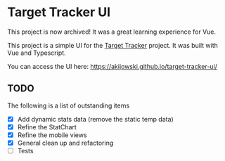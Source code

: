 # Target Tracker UI

This project is now archived!  It was a great learning experience for Vue.

This project is a simple UI for the [Target Tracker](https://github.com/akijowski/target-tracker) project.  It was built with Vue and Typescript.

You can access the UI here:
https://akijowski.github.io/target-tracker-ui/

## TODO

The following is a list of outstanding items

- [x] Add dynamic stats data (remove the static temp data)
- [x] Refine the StatChart
- [x] Refine the mobile views
- [x] General clean up and refactoring
- [ ] Tests
